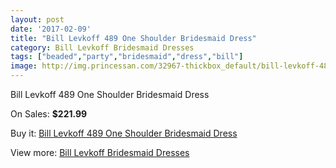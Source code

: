 ```yaml
---
layout: post
date: '2017-02-09'
title: "Bill Levkoff 489 One Shoulder Bridesmaid Dress"
category: Bill Levkoff Bridesmaid Dresses
tags: ["beaded","party","bridesmaid","dress","bill"]
image: http://img.princessan.com/32967-thickbox_default/bill-levkoff-489-one-shoulder-bridesmaid-dress.jpg
---
```

Bill Levkoff 489 One Shoulder Bridesmaid Dress

On Sales: **$221.99**
<a href="https://www.princessan.com/en/15225-bill-levkoff-489-one-shoulder-bridesmaid-dress.html"><amp-img layout="responsive" width="600" height="600" src="//img.princessan.com/32967-thickbox_default/bill-levkoff-489-one-shoulder-bridesmaid-dress.jpg" alt="Bill Levkoff 489 One Shoulder Bridesmaid Dress 0" /></a>

Buy it: [Bill Levkoff 489 One Shoulder Bridesmaid Dress](https://www.princessan.com/en/15225-bill-levkoff-489-one-shoulder-bridesmaid-dress.html "Bill Levkoff 489 One Shoulder Bridesmaid Dress")

View more: [Bill Levkoff Bridesmaid Dresses](https://www.princessan.com/en/110- "Bill Levkoff Bridesmaid Dresses")